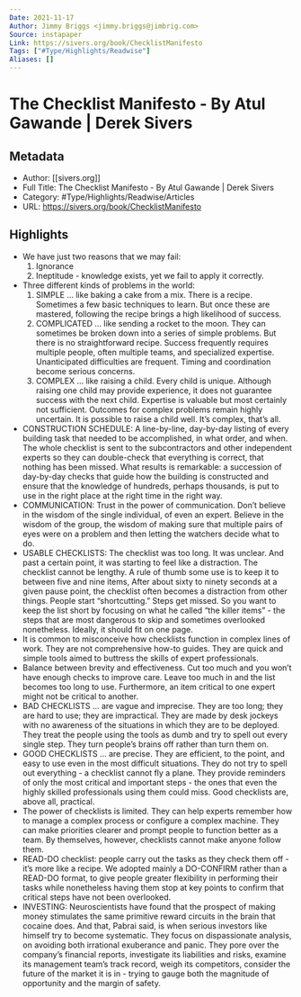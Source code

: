 ```yaml
---
Date: 2021-11-17
Author: Jimmy Briggs <jimmy.briggs@jimbrig.com>
Source: instapaper
Link: https://sivers.org/book/ChecklistManifesto
Tags: ["#Type/Highlights/Readwise"]
Aliases: []
---
```

# The Checklist Manifesto - By Atul Gawande | Derek Sivers

## Metadata
- Author: [[sivers.org]]
- Full Title: The Checklist Manifesto - By Atul Gawande | Derek Sivers
- Category: #Type/Highlights/Readwise/Articles
- URL: https://sivers.org/book/ChecklistManifesto

## Highlights
- We have just two reasons that we may fail:
  1. Ignorance
  2. Ineptitude - knowledge exists, yet we fail to apply it correctly.
- Three different kinds of problems in the world:
  1. SIMPLE
  ... like baking a cake from a mix. There is a recipe. Sometimes a few basic techniques to learn. But once these are mastered, following the recipe brings a high likelihood of success.
  2. COMPLICATED
  ... like sending a rocket to the moon. They can sometimes be broken down into a series of simple problems. But there is no straightforward recipe. Success frequently requires multiple people, often multiple teams, and specialized expertise. Unanticipated difficulties are frequent. Timing and coordination become serious concerns.
  3. COMPLEX
  ... like raising a child. Every child is unique. Although raising one child may provide experience, it does not guarantee success with the next child. Expertise is valuable but most certainly not sufficient. Outcomes for complex problems remain highly uncertain. It is possible to raise a child well. It’s complex, that’s all.
- CONSTRUCTION SCHEDULE:
  A line-by-line, day-by-day listing of every building task that needed to be accomplished, in what order, and when.
  The whole checklist is sent to the subcontractors and other independent experts so they can double-check that everything is correct, that nothing has been missed.
  What results is remarkable: a succession of day-by-day checks that guide how the building is constructed and ensure that the knowledge of hundreds, perhaps thousands, is put to use in the right place at the right time in the right way.
- COMMUNICATION:
  Trust in the power of communication. Don’t believe in the wisdom of the single individual, of even an expert. Believe in the wisdom of the group, the wisdom of making sure that multiple pairs of eyes were on a problem and then letting the watchers decide what to do.
- USABLE CHECKLISTS:
  The checklist was too long. It was unclear. And past a certain point, it was starting to feel like a distraction.
  The checklist cannot be lengthy.
  A rule of thumb some use is to keep it to between five and nine items,
  After about sixty to ninety seconds at a given pause point, the checklist often becomes a distraction from other things. People start “shortcutting.” Steps get missed.
  So you want to keep the list short by focusing on what he called “the killer items” - the steps that are most dangerous to skip and sometimes overlooked nonetheless.
  Ideally, it should fit on one page.
- It is common to misconceive how checklists function in complex lines of work. They are not comprehensive how-to guides.
  They are quick and simple tools aimed to buttress the skills of expert professionals.
- Balance between brevity and effectiveness. Cut too much and you won’t have enough checks to improve care. Leave too much in and the list becomes too long to use. Furthermore, an item critical to one expert might not be critical to another.
- BAD CHECKLISTS
  ... are vague and imprecise.
  They are too long; they are hard to use; they are impractical.
  They are made by desk jockeys with no awareness of the situations in which they are to be deployed.
  They treat the people using the tools as dumb and try to spell out every single step.
  They turn people’s brains off rather than turn them on.
- GOOD CHECKLISTS
  ... are precise.
  They are efficient, to the point, and easy to use even in the most difficult situations.
  They do not try to spell out everything - a checklist cannot fly a plane.
  They provide reminders of only the most critical and important steps - the ones that even the highly skilled professionals using them could miss.
  Good checklists are, above all, practical.
- The power of checklists is limited.
  They can help experts remember how to manage a complex process or configure a complex machine.
  They can make priorities clearer and prompt people to function better as a team.
  By themselves, however, checklists cannot make anyone follow them.
- READ-DO checklist:
  people carry out the tasks as they check them off - it’s more like a recipe.
  We adopted mainly a DO-CONFIRM rather than a READ-DO format, to give people greater flexibility in performing their tasks while nonetheless having them stop at key points to confirm that critical steps have not been overlooked.
- INVESTING:
  Neuroscientists have found that the prospect of making money stimulates the same primitive reward circuits in the brain that cocaine does. And that, Pabrai said, is when serious investors like himself try to become systematic. They focus on dispassionate analysis, on avoiding both irrational exuberance and panic. They pore over the company’s financial reports, investigate its liabilities and risks, examine its management team’s track record, weigh its competitors, consider the future of the market it is in - trying to gauge both the magnitude of opportunity and the margin of safety.

